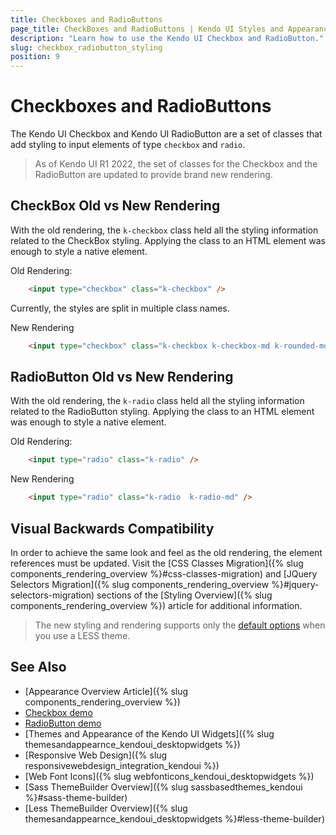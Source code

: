 ```yaml
---
title: Checkboxes and RadioButtons
page_title: CheckBoxes and RadioButtons | Kendo UI Styles and Appearance
description: "Learn how to use the Kendo UI Checkbox and RadioButton."
slug: checkbox_radiobutton_styling
position: 9
---
```


# Checkboxes and RadioButtons

The Kendo UI Checkbox and Kendo UI RadioButton are a set of classes that add styling to input elements of type `checkbox` and `radio`.

> As of Kendo UI R1 2022, the set of classes for the Checkbox and the RadioButton are updated to provide brand new rendering. 

## CheckBox Old vs New Rendering

With the old rendering, the `k-checkbox` class held all the styling information related to the CheckBox styling. Applying the class to an HTML element was enough to style a native element.

Old Rendering:

```html
    <input type="checkbox" class="k-checkbox" />
```
Currently, the styles are split in multiple class names.

New Rendering

```html
    <input type="checkbox" class="k-checkbox k-checkbox-md k-rounded-md" />
```

## RadioButton Old vs New Rendering

With the old rendering, the `k-radio` class held all the styling information related to the RadioButton styling. Applying the class to an HTML element was enough to style a native element.

Old Rendering:

```html
    <input type="radio" class="k-radio" />
```

New Rendering

```html
    <input type="radio" class="k-radio  k-radio-md" />
```

## Visual Backwards Compatibility

In order to achieve the same look and feel as the old rendering, the element references must be updated. Visit the [CSS Classes Migration]({% slug components_rendering_overview %}#css-classes-migration) and [JQuery Selectors Migration]({% slug components_rendering_overview %}#jquery-selectors-migration) sections of the [Styling Overview]({% slug components_rendering_overview %}) article for additional information.

> The new styling and rendering supports only the [default options](#options) when you use a LESS theme.

## See Also

* [Appearance Overview Article]({% slug components_rendering_overview %})
* [Checkbox demo](https://demos.telerik.com/kendo-ui/checkbox/index)
* [RadioButton demo](https://demos.telerik.com/kendo-ui/radiobutton/index)
* [Themes and Appearance of the Kendo UI Widgets]({% slug themesandappearnce_kendoui_desktopwidgets %})
* [Responsive Web Design]({% slug responsivewebdesign_integration_kendoui %})
* [Web Font Icons]({% slug webfonticons_kendoui_desktopwidgets %})
* [Sass ThemeBuilder Overview]({% slug sassbasedthemes_kendoui %}#sass-theme-builder)
* [Less ThemeBuilder Overview]({% slug themesandappearnce_kendoui_desktopwidgets %}#less-theme-builder)
